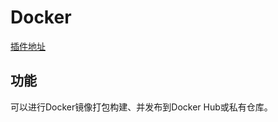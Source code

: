 # Docker

[插件地址](http://plugins.drone.io/drone-plugins/drone-docker/)

## 功能

可以进行Docker镜像打包构建、并发布到Docker Hub或私有仓库。